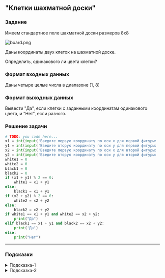 ## "Клетки шахматной доски"

### Задание

Имеем стандартное поле шахматной доски размеров 8x8

![board.png](img/board.png)

Даны координаты двух клеток на шахматной доске.

Определить, одинакового ли цвета клетки?

### Формат входных данных

Даны четыре целые числа в диапазоне [1, 8]

### Формат выходных данных

Вывести "Да", если клетки с заданными координатам одинакового цвета, и "Нет", если разного.

### Решение задачи

```python
# TODO: you code here...
x1 = int(input('Введите первую координату по оси x для первой фигуры: '))
y1 = int(input('Введите вторую координату по оси y для первой фигуры: '))
x2 = int(input('Введите первую координату по оси x для второй фигуры: '))
y2 = int(input('Введите вторую координату по оси y для второй фигуры: '))
white1 = 0
white2 = 0
black1 = 0
black2 = 0
if (x1 + y1) % 2 == 0:
    white1 = x1 + y1
else:
    black1 = x1 + y1
if (x2 + y2) % 2 == 0:
    white2 = x2 + y2
else:
    black2 = x2 + y2
if white1 == x1 + y1 and white2 == x2 + y2:
    print("Да")
elif black1 == x1 + y1 and black2 == x2 + y2:
    print('Да')
else:
    print("Нет")
```

---

### Подсказки

<details>
<summary>Подсказка-1</summary>
Условие для проверки четности числа:

```python
n % 2 == 0
```

</details>

<details>
<summary>Подсказка-2</summary>
Сумма двух нечетных чисел, всегда четная.
</details>
